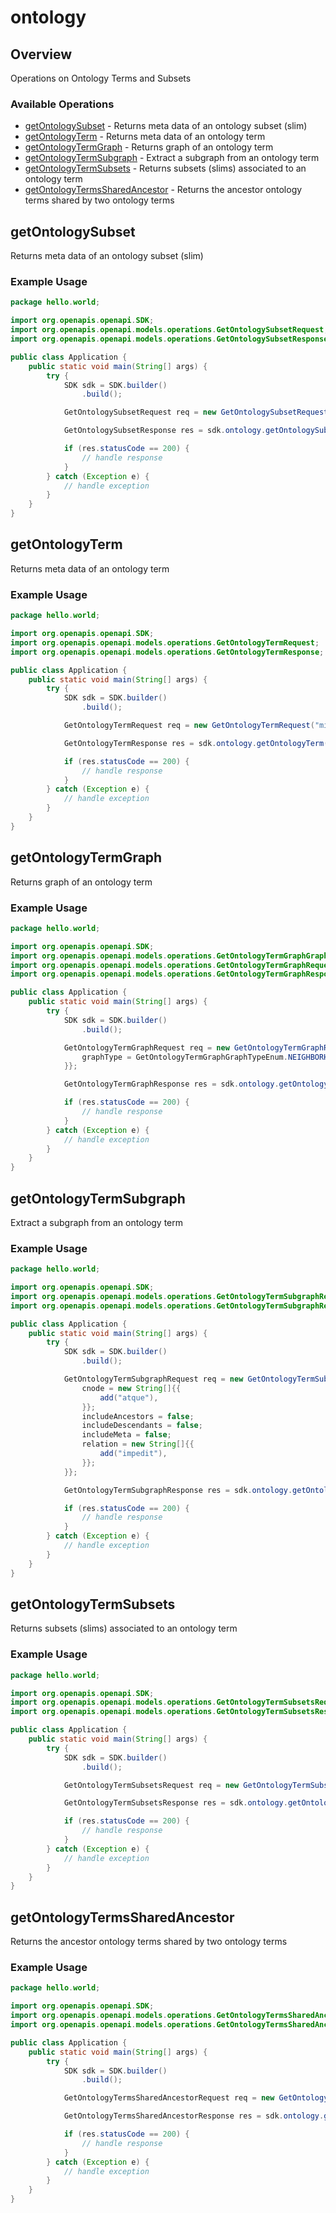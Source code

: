 # ontology

## Overview

Operations on Ontology Terms and Subsets

### Available Operations

* [getOntologySubset](#getontologysubset) - Returns meta data of an ontology subset (slim)
* [getOntologyTerm](#getontologyterm) - Returns meta data of an ontology term
* [getOntologyTermGraph](#getontologytermgraph) - Returns graph of an ontology term
* [getOntologyTermSubgraph](#getontologytermsubgraph) - Extract a subgraph from an ontology term
* [getOntologyTermSubsets](#getontologytermsubsets) - Returns subsets (slims) associated to an ontology term
* [getOntologyTermsSharedAncestor](#getontologytermssharedancestor) - Returns the ancestor ontology terms shared by two ontology terms

## getOntologySubset

Returns meta data of an ontology subset (slim)

### Example Usage

```java
package hello.world;

import org.openapis.openapi.SDK;
import org.openapis.openapi.models.operations.GetOntologySubsetRequest;
import org.openapis.openapi.models.operations.GetOntologySubsetResponse;

public class Application {
    public static void main(String[] args) {
        try {
            SDK sdk = SDK.builder()
                .build();

            GetOntologySubsetRequest req = new GetOntologySubsetRequest("quae");            

            GetOntologySubsetResponse res = sdk.ontology.getOntologySubset(req);

            if (res.statusCode == 200) {
                // handle response
            }
        } catch (Exception e) {
            // handle exception
        }
    }
}
```

## getOntologyTerm

Returns meta data of an ontology term

### Example Usage

```java
package hello.world;

import org.openapis.openapi.SDK;
import org.openapis.openapi.models.operations.GetOntologyTermRequest;
import org.openapis.openapi.models.operations.GetOntologyTermResponse;

public class Application {
    public static void main(String[] args) {
        try {
            SDK sdk = SDK.builder()
                .build();

            GetOntologyTermRequest req = new GetOntologyTermRequest("minus");            

            GetOntologyTermResponse res = sdk.ontology.getOntologyTerm(req);

            if (res.statusCode == 200) {
                // handle response
            }
        } catch (Exception e) {
            // handle exception
        }
    }
}
```

## getOntologyTermGraph

Returns graph of an ontology term

### Example Usage

```java
package hello.world;

import org.openapis.openapi.SDK;
import org.openapis.openapi.models.operations.GetOntologyTermGraphGraphTypeEnum;
import org.openapis.openapi.models.operations.GetOntologyTermGraphRequest;
import org.openapis.openapi.models.operations.GetOntologyTermGraphResponse;

public class Application {
    public static void main(String[] args) {
        try {
            SDK sdk = SDK.builder()
                .build();

            GetOntologyTermGraphRequest req = new GetOntologyTermGraphRequest("fuga") {{
                graphType = GetOntologyTermGraphGraphTypeEnum.NEIGHBORHOOD_GRAPH;
            }};            

            GetOntologyTermGraphResponse res = sdk.ontology.getOntologyTermGraph(req);

            if (res.statusCode == 200) {
                // handle response
            }
        } catch (Exception e) {
            // handle exception
        }
    }
}
```

## getOntologyTermSubgraph

Extract a subgraph from an ontology term

### Example Usage

```java
package hello.world;

import org.openapis.openapi.SDK;
import org.openapis.openapi.models.operations.GetOntologyTermSubgraphRequest;
import org.openapis.openapi.models.operations.GetOntologyTermSubgraphResponse;

public class Application {
    public static void main(String[] args) {
        try {
            SDK sdk = SDK.builder()
                .build();

            GetOntologyTermSubgraphRequest req = new GetOntologyTermSubgraphRequest("consectetur") {{
                cnode = new String[]{{
                    add("atque"),
                }};
                includeAncestors = false;
                includeDescendants = false;
                includeMeta = false;
                relation = new String[]{{
                    add("impedit"),
                }};
            }};            

            GetOntologyTermSubgraphResponse res = sdk.ontology.getOntologyTermSubgraph(req);

            if (res.statusCode == 200) {
                // handle response
            }
        } catch (Exception e) {
            // handle exception
        }
    }
}
```

## getOntologyTermSubsets

Returns subsets (slims) associated to an ontology term

### Example Usage

```java
package hello.world;

import org.openapis.openapi.SDK;
import org.openapis.openapi.models.operations.GetOntologyTermSubsetsRequest;
import org.openapis.openapi.models.operations.GetOntologyTermSubsetsResponse;

public class Application {
    public static void main(String[] args) {
        try {
            SDK sdk = SDK.builder()
                .build();

            GetOntologyTermSubsetsRequest req = new GetOntologyTermSubsetsRequest("magni");            

            GetOntologyTermSubsetsResponse res = sdk.ontology.getOntologyTermSubsets(req);

            if (res.statusCode == 200) {
                // handle response
            }
        } catch (Exception e) {
            // handle exception
        }
    }
}
```

## getOntologyTermsSharedAncestor

Returns the ancestor ontology terms shared by two ontology terms

### Example Usage

```java
package hello.world;

import org.openapis.openapi.SDK;
import org.openapis.openapi.models.operations.GetOntologyTermsSharedAncestorRequest;
import org.openapis.openapi.models.operations.GetOntologyTermsSharedAncestorResponse;

public class Application {
    public static void main(String[] args) {
        try {
            SDK sdk = SDK.builder()
                .build();

            GetOntologyTermsSharedAncestorRequest req = new GetOntologyTermsSharedAncestorRequest("soluta", "repudiandae");            

            GetOntologyTermsSharedAncestorResponse res = sdk.ontology.getOntologyTermsSharedAncestor(req);

            if (res.statusCode == 200) {
                // handle response
            }
        } catch (Exception e) {
            // handle exception
        }
    }
}
```
